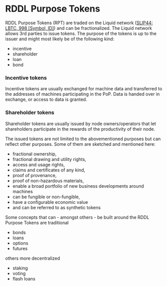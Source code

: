 # RDDL Purpose Tokens

RDDL Purpose Tokens (RPT) are traded on the Liquid network ([SLIP44:  LBTC, 998 \[Symbol, ID\]](https://github.com/satoshilabs/slips/blob/master/slip-0044.md)) and can be fractionalized. The Liquid network allows 3rd parties to issue tokens. The purpose of the tokens is up to the issuer and might most likely be of the following kind:

* incentive
* shareholder&#x20;
* loan
* bond

### Incentive tokens

Incentive tokens are usually exchanged for machine data and transferred to the addresses of machines participating in the PoP. Data is handed over in exchange, or access to data is granted.

### Shareholder tokens

Shareholder tokens are usually issued by node owners/operators that let shareholders participate in the rewards of the productivity of their node.



The issued tokens are not limited to the abovementioned purposes but can reflect other purposes. Some of them are sketched and mentioned here:

* fractional ownership,
* fractional drawing and utility rights,
* access and usage rights,
* claims and certificates of any kind,
* proof of provenance,
* proof of non-hazardous materials,
* enable a broad portfolio of new business developments around machines
* can be fungible or non-fungible,
* have a configurable economic value
* and can be referred to as synthetic tokens

Some concepts that can - amongst others - be built around the RDDL Purpose Tokens are traditional

* bonds
* loans
* options
* futures

others more decentralized

* staking
* voting
* flash loans
